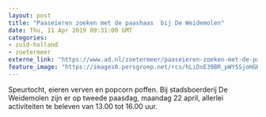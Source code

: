 ```yaml
---
layout: post
title: "Paaseieren zoeken met de paashaas  bij De Weidemolen"
date: Thu, 11 Apr 2019 09:31:00 GMT
categories: 
- zuid-holland 
- zoetermeer 
externe_link: "https://www.ad.nl/zoetermeer/paaseieren-zoeken-met-de-paashaas-bij-de-weidemolen~a31cd56d/"
feature_image: "https://images0.persgroep.net/rcs/hLiDsE39BR_pWYSSjoHGBGE3Byw/diocontent/16477524/_fitwidth/400/?appId=21791a8992982cd8da851550a453bd7f&quality=0.7"
---
```


Speurtocht, eieren verven en popcorn poffen. Bij stadsboerderij De Weidemolen zijn er op tweede paasdag, maandag 22 april, allerlei activiteiten te beleven van 13.00 tot 16.00 uur.
